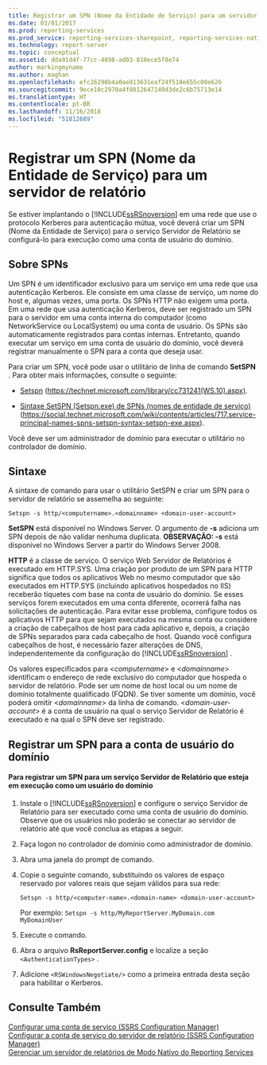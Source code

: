 ```yaml
---
title: Registrar um SPN (Nome da Entidade de Serviço) para um servidor de relatório | Microsoft Docs
ms.date: 03/01/2017
ms.prod: reporting-services
ms.prod_service: reporting-services-sharepoint, reporting-services-native
ms.technology: report-server
ms.topic: conceptual
ms.assetid: dda91d4f-77cc-4898-ad03-810ece5f8e74
author: markingmyname
ms.author: maghan
ms.openlocfilehash: efc26298b4a0ae813631eaf24f518e655c00e626
ms.sourcegitcommit: 9ece10c2970a4f0812647149d3de2c6b75713e14
ms.translationtype: HT
ms.contentlocale: pt-BR
ms.lasthandoff: 11/16/2018
ms.locfileid: "51812689"
---
```

# <a name="register-a-service-principal-name-spn-for-a-report-server"></a>Registrar um SPN (Nome da Entidade de Serviço) para um servidor de relatório
  Se estiver implantando o [!INCLUDE[ssRSnoversion](../../includes/ssrsnoversion-md.md)] em uma rede que use o protocolo Kerberos para autenticação mútua, você deverá criar um SPN (Nome da Entidade de Serviço) para o serviço Servidor de Relatório se configurá-lo para execução como uma conta de usuário do domínio.  
  
## <a name="about-spns"></a>Sobre SPNs  
 Um SPN é um identificador exclusivo para um serviço em uma rede que usa autenticação Kerberos. Ele consiste em uma classe de serviço, um nome do host e, algumas vezes, uma porta. Os SPNs HTTP não exigem uma porta. Em uma rede que usa autenticação Kerberos, deve ser registrado um SPN para o servidor em uma conta interna do computador (como NetworkService ou LocalSystem) ou uma conta de usuário. Os SPNs são automaticamente registrados para contas internas. Entretanto, quando executar um serviço em uma conta de usuário do domínio, você deverá registrar manualmente o SPN para a conta que deseja usar.  
  
 Para criar um SPN, você pode usar o utilitário de linha de comando **SetSPN** . Para obter mais informações, consulte o seguinte:  
  
-   [Setspn](https://technet.microsoft.com/library/cc731241\(WS.10\).aspx) (https://technet.microsoft.com/library/cc731241(WS.10).aspx).  
  
-   [Sintaxe SetSPN (Setspn.exe) de SPNs (nomes de entidade de serviço)](https://social.technet.microsoft.com/wiki/contents/articles/717.service-principal-names-spns-setspn-syntax-setspn-exe.aspx) (https://social.technet.microsoft.com/wiki/contents/articles/717.service-principal-names-spns-setspn-syntax-setspn-exe.aspx).  
  
 Você deve ser um administrador de domínio para executar o utilitário no controlador de domínio.  
  
## <a name="syntax"></a>Sintaxe  
 A sintaxe de comando para usar o utilitário SetSPN e criar um SPN para o servidor de relatório se assemelha ao seguinte:  
  
```  
Setspn -s http/<computername>.<domainname> <domain-user-account>  
```  
  
 **SetSPN** está disponível no Windows Server. O argumento de **-s** adiciona um SPN depois de não validar nenhuma duplicata. **OBSERVAÇÃO: -s** está disponível no Windows Server a partir do Windows Server 2008.  
  
 **HTTP** é a classe de serviço. O serviço Web Servidor de Relatórios é executado em HTTP.SYS. Uma criação por produto de um SPN para HTTP significa que todos os aplicativos Web no mesmo computador que são executados em HTTP.SYS (incluindo aplicativos hospedados no IIS) receberão tíquetes com base na conta de usuário do domínio. Se esses serviços forem executados em uma conta diferente, ocorrerá falha nas solicitações de autenticação. Para evitar esse problema, configure todos os aplicativos HTTP para que sejam executados na mesma conta ou considere a criação de cabeçalhos de host para cada aplicativo e, depois, a criação de SPNs separados para cada cabeçalho de host. Quando você configura cabeçalhos de host, é necessário fazer alterações de DNS, independentemente da configuração do [!INCLUDE[ssRSnoversion](../../includes/ssrsnoversion-md.md)] .  
  
 Os valores especificados para \<*computername*> e \<*domainname*> identificam o endereço de rede exclusivo do computador que hospeda o servidor de relatório. Pode ser um nome de host local ou um nome de domínio totalmente qualificado (FQDN). Se tiver somente um domínio, você poderá omitir \<*domainname*> da linha de comando. \<*domain-user-account*> é a conta de usuário na qual o serviço Servidor de Relatório é executado e na qual o SPN deve ser registrado.  
  
## <a name="register-an-spn-for-domain-user-account"></a>Registrar um SPN para a conta de usuário do domínio  
  
#### <a name="to-register-an-spn-for-a-report-server-service-running-as-a-domain-user"></a>Para registrar um SPN para um serviço Servidor de Relatório que esteja em execução como um usuário do domínio  
  
1.  Instale o [!INCLUDE[ssRSnoversion](../../includes/ssrsnoversion-md.md)] e configure o serviço Servidor de Relatório para ser executado como uma conta de usuário do domínio. Observe que os usuários não poderão se conectar ao servidor de relatório até que você conclua as etapas a seguir.  
  
2.  Faça logon no controlador de domínio como administrador de domínio.  
  
3.  Abra uma janela do prompt de comando.  
  
4.  Copie o seguinte comando, substituindo os valores de espaço reservado por valores reais que sejam válidos para sua rede:  
  
    ```  
    Setspn -s http/<computer-name>.<domain-name> <domain-user-account>  
    ```  
  
     Por exemplo: `Setspn -s http/MyReportServer.MyDomain.com MyDomainUser`  
  
5.  Execute o comando.  
  
6.  Abra o arquivo **RsReportServer.config** e localize a seção `<AuthenticationTypes>` .  
  
7.  Adicione `<RSWindowsNegotiate/>` como a primeira entrada desta seção para habilitar o Kerberos.  
  
## <a name="see-also"></a>Consulte Também  
 [Configurar uma conta de serviço &#40;SSRS Configuration Manager&#41;](https://msdn.microsoft.com/library/25000ad5-3f80-4210-8331-d4754dc217e0)   
 [Configurar a conta de serviço do servidor de relatório &#40;SSRS Configuration Manager&#41;](../../reporting-services/install-windows/configure-the-report-server-service-account-ssrs-configuration-manager.md)   
 [Gerenciar um servidor de relatórios de Modo Nativo do Reporting Services](../../reporting-services/report-server/manage-a-reporting-services-native-mode-report-server.md)  
  
  
